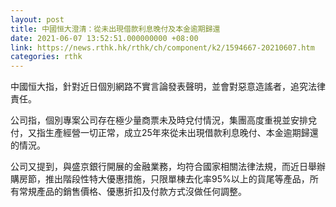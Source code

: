 ```yaml
---
layout: post
title: 中國恒大澄清：從未出現借款利息晚付及本金逾期歸還
date: 2021-06-07 13:52:51.000000000 +08:00
link: https://news.rthk.hk/rthk/ch/component/k2/1594667-20210607.htm
categories: rthk
---
```


中國恒大指，針對近日個別網路不實言論發表聲明，並會對惡意造謠者，追究法律責任。

公司指，個別專案公司存在極少量商票未及時兌付情況，集團高度重視並安排兌付，又指生產經營一切正常，成立25年來從未出現借款利息晚付、本金逾期歸還的情況。

公司又提到，與盛京銀行開展的金融業務，均符合國家相關法律法規，而近日舉辦購房節，推出階段性特大優惠措施，只限單棟去化率95%以上的貨尾等產品，所有常規產品的銷售價格、優惠折扣及付款方式沒做任何調整。
